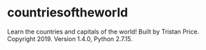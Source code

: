 # countriesoftheworld
Learn the countries and capitals of the world!
Built by Tristan Price. Copyright 2019.
Version 1.4.0, Python 2.7.15.
